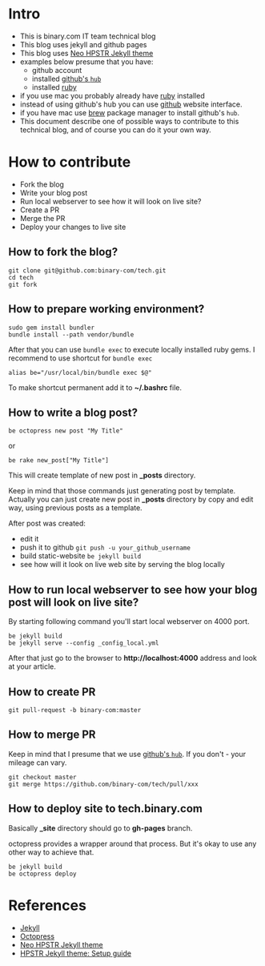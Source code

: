# Intro

* This is binary.com IT team technical blog
* This blog uses jekyll and github pages
* This blog uses [Neo HPSTR Jekyll theme](https://github.com/aron-bordin/neo-hpstr-jekyll-theme)
* examples below presume that you have:
    * github account
    * installed [github's `hub`](https://github.com/github/hub)
    * installed [ruby](https://www.ruby-lang.org/en/)
* if you use mac you probably already have [ruby](https://www.ruby-lang.org/en/) installed
* instead of using github's hub you can use [github](https://github.com/) website interface.
* if you have mac use [brew](brew.sh) package manager to install github's `hub`.
* This document describe one of possible ways to contribute to this technical
  blog, and of course you can do it your own way.

# How to contribute

* Fork the blog
* Write your blog post
* Run local webserver to see how it will look on live site?
* Create a PR
* Merge the PR
* Deploy your changes to live site

## How to fork the blog?

```
git clone git@github.com:binary-com/tech.git
cd tech
git fork
```

## How to prepare working environment?

```
sudo gem install bundler
bundle install --path vendor/bundle
```

After that you can use `bundle exec` to execute locally installed ruby gems.
I recommend to use shortcut for `bundle exec`

```
alias be="/usr/local/bin/bundle exec $@"
```

To make shortcut permanent add it to **~/.bashrc** file.

## How to write a blog post?

```
be octopress new post "My Title"
```

or

```
be rake new_post["My Title"]
```

This will create template of new post in **_posts** directory.

Keep in mind that those commands just generating post by template.
Actually you can just create new post in **_posts** directory by copy
and edit way, using previous posts as a template.

After post was created:

* edit it
* push it to github `git push -u your_github_username`
* build static-website `be jekyll build`
* see how will it look on live web site by serving the blog locally

## How to run local webserver to see how your blog post will look on live site?
By starting following command you'll start local webserver on 4000 port.

```
be jekyll build
be jekyll serve --config _config_local.yml
```

After that just go to the browser to **http://localhost:4000** address
and look at your article.

## How to create PR

```
git pull-request -b binary-com:master
```

## How to merge PR
Keep in mind that I presume that we use [github's `hub`](https://github.com/github/hub). If you don't -
your mileage can vary.

```
git checkout master
git merge https://github.com/binary-com/tech/pull/xxx
```

## How to deploy site to tech.binary.com
Basically **_site** directory should go to **gh-pages** branch.

octopress provides a wrapper around that process.
But it's okay to use any other way to achieve that.

```
be jekyll build
be octopress deploy
```

# References

* [Jekyll](https://jekyllrb.com/)
* [Octopress](https://github.com/octopress/octopress)
* [Neo HPSTR Jekyll theme](https://github.com/aron-bordin/neo-hpstr-jekyll-theme)
* [HPSTR Jekyll theme: Setup guide](https://mmistakes.github.io/hpstr-jekyll-theme/theme-setup/)
